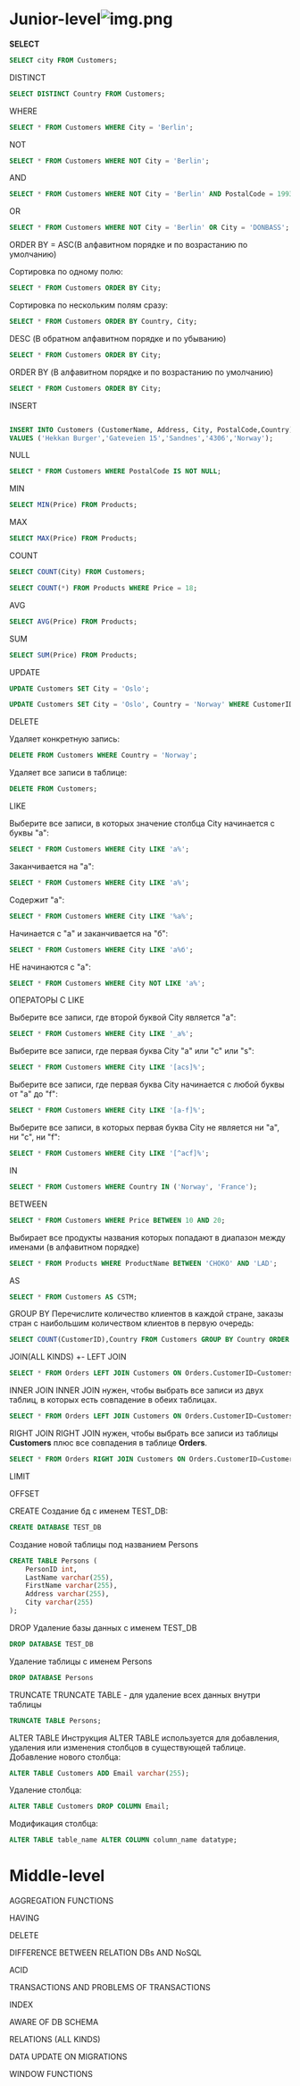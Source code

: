 # Junior-level![img.png](pictures/sql/img.png)
**SELECT**

```sql 
SELECT city FROM Customers;
```

DISTINCT

```sql 
SELECT DISTINCT Country FROM Customers;
```

WHERE

```sql
SELECT * FROM Customers WHERE City = 'Berlin';
```

NOT

```sql
SELECT * FROM Customers WHERE NOT City = 'Berlin';
```

AND

```sql
SELECT * FROM Customers WHERE NOT City = 'Berlin' AND PostalCode = 199373;
```

OR

```sql
SELECT * FROM Customers WHERE NOT City = 'Berlin' OR City = 'DONBASS';
```

ORDER BY = ASC(В алфавитном порядке и по возрастанию по умолчанию)

Сортировка по одному полю:
```sql
SELECT * FROM Customers ORDER BY City;
```

Сортировка по нескольким полям сразу:
```sql
SELECT * FROM Customers ORDER BY Country, City;
```

DESC (В обратном алфавитном порядке и по убыванию)

```sql
SELECT * FROM Customers ORDER BY City;
```

ORDER BY (В алфавитном порядке и по возрастанию по умолчанию)

```sql
SELECT * FROM Customers ORDER BY City;
```

INSERT

```sql

INSERT INTO Customers (CustomerName, Address, City, PostalCode,Country)
VALUES ('Hekkan Burger','Gateveien 15','Sandnes','4306','Norway');
```

NULL

```sql
SELECT * FROM Customers WHERE PostalCode IS NOT NULL;
```

MIN

```sql
SELECT MIN(Price) FROM Products;
```

MAX

```sql
SELECT MAX(Price) FROM Products;
```

COUNT

```sql
SELECT COUNT(City) FROM Customers;
```

```sql
SELECT COUNT(*) FROM Products WHERE Price = 18;
```

AVG

```sql
SELECT AVG(Price) FROM Products;
```

SUM

```sql
SELECT SUM(Price) FROM Products;
```

UPDATE

```sql
UPDATE Customers SET City = 'Oslo';
```

```sql
UPDATE Customers SET City = 'Oslo', Country = 'Norway' WHERE CustomerID = 32;
```

DELETE

Удаляет конкретную запись:
```sql
DELETE FROM Customers WHERE Country = 'Norway';
```
Удаляет все записи в таблице:
```sql
DELETE FROM Customers;
```

LIKE

Выберите все записи, в которых значение столбца City начинается с буквы "а":
```sql
SELECT * FROM Customers WHERE City LIKE 'a%';
```
Заканчивается на "a":
```sql
SELECT * FROM Customers WHERE City LIKE 'a%';
```
Содержит "a":
```sql
SELECT * FROM Customers WHERE City LIKE '%a%';
```
Начинается с "а" и заканчивается на "б":
```sql
SELECT * FROM Customers WHERE City LIKE 'a%б';
```
НЕ начинаются с "а":
```sql
SELECT * FROM Customers WHERE City NOT LIKE 'a%';
```

ОПЕРАТОРЫ С LIKE

Выберите все записи, где второй буквой City является "а":
```sql
SELECT * FROM Customers WHERE City LIKE '_a%';
```

Выберите все записи, где первая буква City "a" или "c" или "s":
```sql
SELECT * FROM Customers WHERE City LIKE '[acs]%';
```

Выберите все записи, где первая буква City начинается с любой буквы от "a" до "f":
```sql
SELECT * FROM Customers WHERE City LIKE '[a-f]%';
```

Выберите все записи, в которых первая буква City не является ни "а", ни "с", ни "f":
```sql
SELECT * FROM Customers WHERE City LIKE '[^acf]%';
```

IN
```sql
SELECT * FROM Customers WHERE Country IN ('Norway', 'France');
```

BETWEEN
```sql
SELECT * FROM Customers WHERE Price BETWEEN 10 AND 20;
```

Выбирает все продукты названия которых попадают в диапазон между именами (в алфавитном порядке)
```sql
SELECT * FROM Products WHERE ProductName BETWEEN 'CHOKO' AND 'LAD';
```

AS
```sql
SELECT * FROM Customers AS CSTM;
```

GROUP BY
Перечислите количество клиентов в каждой стране, заказы стран с наибольшим количеством клиентов в первую очередь:
```sql
SELECT COUNT(CustomerID),Country FROM Customers GROUP BY Country ORDER BY COUNT(CustomerID) DESC;
```

JOIN(ALL KINDS) +-
LEFT JOIN
```sql
SELECT * FROM Orders LEFT JOIN Customers ON Orders.CustomerID=Customers.CustomerID;
```

INNER JOIN
INNER JOIN нужен, чтобы выбрать все записи из двух таблиц, в которых есть совпадение в обеих таблицах.
```sql
SELECT * FROM Orders LEFT JOIN Customers ON Orders.CustomerID=Customers.CustomerID;
```

RIGHT JOIN
RIGHT JOIN нужен, чтобы выбрать все записи из таблицы **Customers** плюс все совпадения в таблице **Orders**.
```sql
SELECT * FROM Orders RIGHT JOIN Customers ON Orders.CustomerID=Customers.CustomerID;
```

LIMIT 

OFFSET

CREATE
Создание бд с именем TEST_DB:
```sql
CREATE DATABASE TEST_DB
```

Создание новой таблицы под названием Persons
```sql
CREATE TABLE Persons (
    PersonID int,
    LastName varchar(255),
    FirstName varchar(255),
    Address varchar(255),
    City varchar(255) 
);
```

DROP
Удаление базы данных с именем TEST_DB
```sql
DROP DATABASE TEST_DB
``` 

Удаление таблицы с именем Persons
```sql
DROP DATABASE Persons
``` 

TRUNCATE
TRUNCATE TABLE - для удаление всех данных внутри таблицы
```sql
TRUNCATE TABLE Persons;
``` 

ALTER TABLE
Инструкция ALTER TABLE используется для добавления, удаления или изменения столбцов в существующей таблице.
Добавление нового столбца:
```sql
ALTER TABLE Customers ADD Email varchar(255);
```

Удаление столбца:
```sql
ALTER TABLE Customers DROP COLUMN Email;
```

Модификация столбца:
```sql
ALTER TABLE table_name ALTER COLUMN column_name datatype;
```

# Middle-level

AGGREGATION FUNCTIONS

HAVING

DELETE

DIFFERENCE BETWEEN RELATION DBs AND NoSQL

ACID

TRANSACTIONS AND PROBLEMS OF TRANSACTIONS

INDEX

AWARE OF DB SCHEMA

RELATIONS (ALL KINDS)

DATA UPDATE ON MIGRATIONS

WINDOW FUNCTIONS